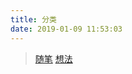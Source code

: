 ```yaml
---
title: 分类
date: 2019-01-09 11:53:03
---
```

> [随笔](/blog/categories/随笔/ "随笔")
> [想法](/blog/categories/想法/ "想法")